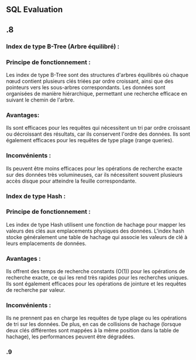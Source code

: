 
## SQL Evaluation

## .8
### Index de type B-Tree (Arbre équilibré) :

### Principe de fonctionnement : 
Les index de type B-Tree sont des structures d'arbres équilibrés où chaque nœud contient plusieurs clés triées par ordre croissant, ainsi que des pointeurs vers les sous-arbres correspondants. Les données sont organisées de manière hiérarchique, permettant une recherche efficace en suivant le chemin de l'arbre.

### Avantages:


Ils sont efficaces pour les requêtes qui nécessitent un tri par ordre croissant ou décroissant des résultats, car ils conservent l'ordre des données. Ils sont également efficaces pour les requêtes de type plage (range queries).
### Inconvénients : 
Ils peuvent être moins efficaces pour les opérations de recherche exacte sur des données très volumineuses, car ils nécessitent souvent plusieurs accès disque pour atteindre la feuille correspondante.

### Index de type Hash :

### Principe de fonctionnement :
Les index de type Hash utilisent une fonction de hachage pour mapper les valeurs des clés aux emplacements physiques des données. L'index hash stocke généralement une table de hachage qui associe les valeurs de clé à leurs emplacements de données.
### Avantages : 
Ils offrent des temps de recherche constants (O(1)) pour les opérations de recherche exacte, ce qui les rend très rapides pour les recherches uniques. Ils sont également efficaces pour les opérations de jointure et les requêtes de recherche par valeur.
### Inconvénients : 
Ils ne prennent pas en charge les requêtes de type plage ou les opérations de tri sur les données. De plus, en cas de collisions de hachage (lorsque deux clés différentes sont mappées à la même position dans la table de hachage), les performances peuvent être dégradées.

### .9


